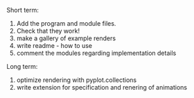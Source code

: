 Short term:

1. Add the program and module files.
2. Check that they work!
3. make a gallery of example renders
4. write readme - how to use 
5. comment the modules regarding implementation details

Long term:

1. optimize rendering with pyplot.collections
2. write extension for specification and renering of animations
